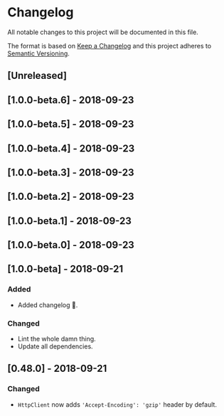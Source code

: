 # Changelog

All notable changes to this project will be documented in this file.

The format is based on [Keep a Changelog](http://keepachangelog.com/en/1.0.0/)
and this project adheres to [Semantic Versioning](http://semver.org/spec/v2.0.0.html).

## [Unreleased]

## [1.0.0-beta.6] - 2018-09-23

## [1.0.0-beta.5] - 2018-09-23

## [1.0.0-beta.4] - 2018-09-23

## [1.0.0-beta.3] - 2018-09-23

## [1.0.0-beta.2] - 2018-09-23

## [1.0.0-beta.1] - 2018-09-23

## [1.0.0-beta.0] - 2018-09-23

## [1.0.0-beta] - 2018-09-21
### Added
- Added changelog :grimacing:.

### Changed
- Lint the whole damn thing.
- Update all dependencies.

## [0.48.0] - 2018-09-21
### Changed
- `HttpClient` now adds `'Accept-Encoding': 'gzip'` header by default.

